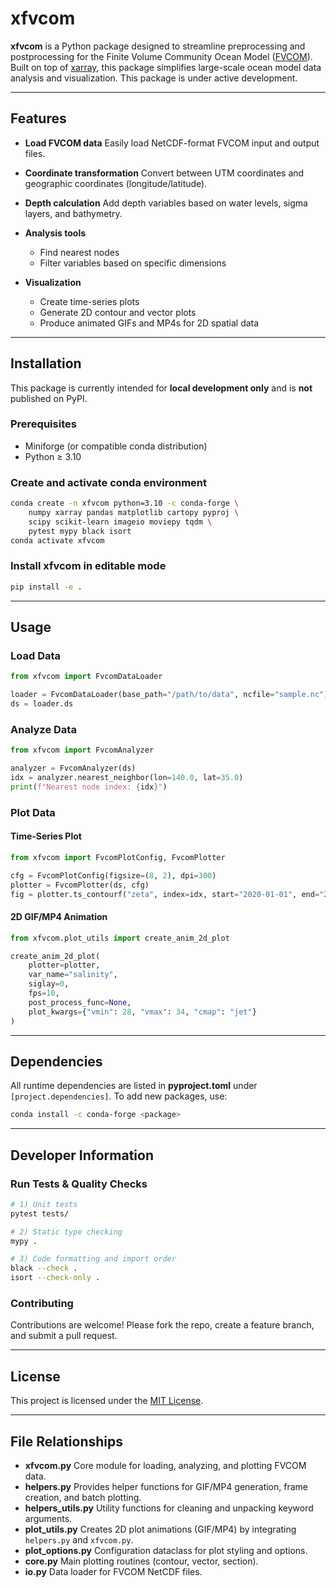 # xfvcom

**xfvcom** is a Python package designed to streamline preprocessing and postprocessing for the Finite Volume Community Ocean Model ([FVCOM](https://github.com/FVCOM-GitHub/FVCOM)). Built on top of [xarray](https://docs.xarray.dev/en/stable/), this package simplifies large-scale ocean model data analysis and visualization. This package is under active development.

---

## Features

* **Load FVCOM data**
  Easily load NetCDF-format FVCOM input and output files.
* **Coordinate transformation**
  Convert between UTM coordinates and geographic coordinates (longitude/latitude).
* **Depth calculation**
  Add depth variables based on water levels, sigma layers, and bathymetry.
* **Analysis tools**

  * Find nearest nodes
  * Filter variables based on specific dimensions
* **Visualization**

  * Create time-series plots
  * Generate 2D contour and vector plots
  * Produce animated GIFs and MP4s for 2D spatial data

---

## Installation

This package is currently intended for **local development only** and is **not** published on PyPI.

### Prerequisites

* Miniforge (or compatible conda distribution)
* Python ≥ 3.10

### Create and activate conda environment

```bash
conda create -n xfvcom python=3.10 -c conda-forge \
    numpy xarray pandas matplotlib cartopy pyproj \
    scipy scikit-learn imageio moviepy tqdm \
    pytest mypy black isort
conda activate xfvcom
```

### Install xfvcom in editable mode

```bash
pip install -e .
```

---

## Usage

### Load Data

```python
from xfvcom import FvcomDataLoader

loader = FvcomDataLoader(base_path="/path/to/data", ncfile="sample.nc")
ds = loader.ds
```

### Analyze Data

```python
from xfvcom import FvcomAnalyzer

analyzer = FvcomAnalyzer(ds)
idx = analyzer.nearest_neighbor(lon=140.0, lat=35.0)
print(f"Nearest node index: {idx}")
```

### Plot Data

#### Time-Series Plot

```python
from xfvcom import FvcomPlotConfig, FvcomPlotter

cfg = FvcomPlotConfig(figsize=(8, 2), dpi=300)
plotter = FvcomPlotter(ds, cfg)
fig = plotter.ts_contourf("zeta", index=idx, start="2020-01-01", end="2020-12-31")
```

#### 2D GIF/MP4 Animation

```python
from xfvcom.plot_utils import create_anim_2d_plot

create_anim_2d_plot(
    plotter=plotter,
    var_name="salinity",
    siglay=0,
    fps=10,
    post_process_func=None,
    plot_kwargs={"vmin": 28, "vmax": 34, "cmap": "jet"}
)
```

---

## Dependencies

All runtime dependencies are listed in **pyproject.toml** under `[project.dependencies]`. To add new packages, use:

```bash
conda install -c conda-forge <package>
```

---

## Developer Information

### Run Tests & Quality Checks

```bash
# 1) Unit tests
pytest tests/

# 2) Static type checking
mypy .

# 3) Code formatting and import order
black --check .
isort --check-only .
```

### Contributing

Contributions are welcome! Please fork the repo, create a feature branch, and submit a pull request.

---

## License

This project is licensed under the [MIT License](LICENSE).

---

## File Relationships

* **xfvcom.py**
  Core module for loading, analyzing, and plotting FVCOM data.
* **helpers.py**
  Provides helper functions for GIF/MP4 generation, frame creation, and batch plotting.
* **helpers\_utils.py**
  Utility functions for cleaning and unpacking keyword arguments.
* **plot\_utils.py**
  Creates 2D plot animations (GIF/MP4) by integrating `helpers.py` and `xfvcom.py`.
* **plot\_options.py**
  Configuration dataclass for plot styling and options.
* **core.py**
  Main plotting routines (contour, vector, section).
* **io.py**
  Data loader for FVCOM NetCDF files.
